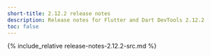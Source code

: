 ```yaml
---
short-title: 2.12.2 release notes
description: Release notes for Flutter and Dart DevTools 2.12.2
toc: false
---
```


{% include_relative release-notes-2.12.2-src.md %}
